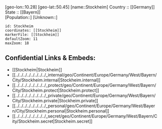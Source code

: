 ﻿---
location: [50.45,10.28] 
mapzoom: [7,12] 
mapmarker: city 
type: City
tags:
- geo/City


SpocWebEntityId: 34575
isDeleted: false
confidential: public

---
[geo-lon::10.28] 
[geo-lat::50.45] 
[name::Stockheim] 
Country :: [[Germany]]  
State :: [[Bayern]]  
[Population::] 
[Unknown::] 


```leaflet
id: Stockheim
coordinates: [[Stockheim]] 
markerFile: [[Stockheim]] 
defaultZoom: 11 
maxZoom: 18
```


## Confidential Links & Embeds: 
- [[Stockheim|Stockheim]]  
- [[../../../../../../../../_internal/geo/Continent/Europe/Germany/West/Bayern/City/Stockheim.internal|Stockheim.internal]] 
- [[../../../../../../../../_protect/geo/Continent/Europe/Germany/West/Bayern/City/Stockheim.protect|Stockheim.protect]] 
- [[../../../../../../../../_private/geo/Continent/Europe/Germany/West/Bayern/City/Stockheim.private|Stockheim.private]] 
- [[../../../../../../../../_personal/geo/Continent/Europe/Germany/West/Bayern/City/Stockheim.personal|Stockheim.personal]] 
- [[../../../../../../../../_secret/geo/Continent/Europe/Germany/West/Bayern/City/Stockheim.secret|Stockheim.secret]] 
